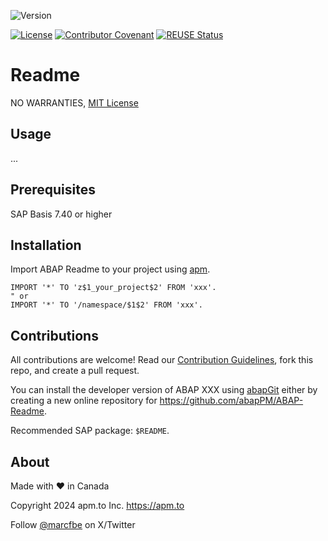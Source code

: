 ![Version](https://img.shields.io/endpoint?url=https://shield.abap.space/version-shield-json/github/abapPM/ABAP-Readme/src/zcl_XXX.clas.abap/c_version&label=Version&color=blue)

[![License](https://img.shields.io/github/license/abapPM/ABAP-Readme?label=License&color=green)](LICENSE)
[![Contributor Covenant](https://img.shields.io/badge/Contributor%20Covenant-2.1-4baaaa.svg?color=green)](https://github.com/abapPM/.github/blob/main/CODE_OF_CONDUCT.md)
[![REUSE Status](https://api.reuse.software/badge/github.com/abapPM/ABAP-Readme)](https://api.reuse.software/info/github.com/abapPM/ABAP-Readme)

# Readme



NO WARRANTIES, [MIT License](LICENSE)

## Usage

...

## Prerequisites

SAP Basis 7.40 or higher

## Installation

Import ABAP Readme to your project using [apm](https://abappm.com).

```abap
IMPORT '*' TO 'z$1_your_project$2' FROM 'xxx'.
" or
IMPORT '*' TO '/namespace/$1$2' FROM 'xxx'.
```

## Contributions

All contributions are welcome! Read our [Contribution Guidelines](CONTRIBUTING.md), fork this repo, and create a pull request.

You can install the developer version of ABAP XXX using [abapGit](https://github.com/abapGit/abapGit) either by creating a new online repository for https://github.com/abapPM/ABAP-Readme.

Recommended SAP package: `$README`.

## About

Made with :heart: in Canada

Copyright 2024 apm.to Inc. <https://apm.to>

Follow [@marcfbe](https://twitter.com/marcfbe) on X/Twitter
